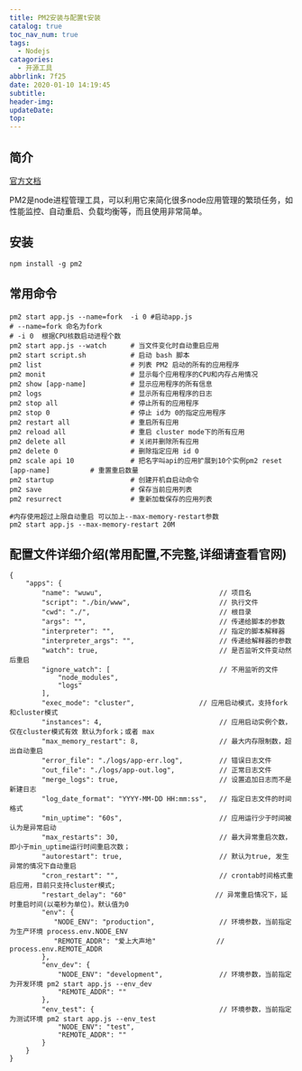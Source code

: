 ```yaml
---
title: PM2安装与配置t安装
catalog: true
toc_nav_num: true
tags:
  - Nodejs
catagories:
  - 开源工具
abbrlink: 7f25
date: 2020-01-10 14:19:45
subtitle:
header-img:
updateDate:
top:
---
```




##  简介

[官方文档](http://pm2.keymetrics.io/docs/usage/pm2-doc-single-page/)

PM2是node进程管理工具，可以利用它来简化很多node应用管理的繁琐任务，如性能监控、自动重启、负载均衡等，而且使用非常简单。
## 安装

	npm install -g pm2

## 常用命令

    pm2 start app.js --name=fork  -i 0 #启动app.js 
    # --name=fork 命名为fork 
    # -i 0  根据CPU核数启动进程个数
    pm2 start app.js --watch      # 当文件变化时自动重启应用
    pm2 start script.sh           # 启动 bash 脚本
    pm2 list                      # 列表 PM2 启动的所有的应用程序
    pm2 monit                     # 显示每个应用程序的CPU和内存占用情况
    pm2 show [app-name]           # 显示应用程序的所有信息
    pm2 logs                      # 显示所有应用程序的日志
    pm2 stop all                  # 停止所有的应用程序
    pm2 stop 0                    # 停止 id为 0的指定应用程序
    pm2 restart all               # 重启所有应用
    pm2 reload all                # 重启 cluster mode下的所有应用
    pm2 delete all                # 关闭并删除所有应用
    pm2 delete 0                  # 删除指定应用 id 0
    pm2 scale api 10              # 把名字叫api的应用扩展到10个实例pm2 reset [app-name]          # 重置重启数量
    pm2 startup                   # 创建开机自启动命令
    pm2 save                      # 保存当前应用列表
    pm2 resurrect                 # 重新加载保存的应用列表

    #内存使用超过上限自动重启 可以加上--max-memory-restart参数
    pm2 start app.js --max-memory-restart 20M

## 配置文件详细介绍(常用配置,不完整,详细请查看官网)

    {
        "apps": {
            "name": "wuwu",                             // 项目名          
            "script": "./bin/www",                      // 执行文件
            "cwd": "./",                                // 根目录
            "args": "",                                 // 传递给脚本的参数
            "interpreter": "",                          // 指定的脚本解释器
            "interpreter_args": "",                     // 传递给解释器的参数
            "watch": true,                              // 是否监听文件变动然后重启
            "ignore_watch": [                           // 不用监听的文件
                "node_modules",
                "logs"
            ],
            "exec_mode": "cluster",                // 应用启动模式，支持fork和cluster模式
            "instances": 4,                             // 应用启动实例个数，仅在cluster模式有效 默认为fork；或者 max
            "max_memory_restart": 8,                    // 最大内存限制数，超出自动重启
            "error_file": "./logs/app-err.log",         // 错误日志文件
            "out_file": "./logs/app-out.log",           // 正常日志文件
            "merge_logs": true,                         // 设置追加日志而不是新建日志
            "log_date_format": "YYYY-MM-DD HH:mm:ss",   // 指定日志文件的时间格式
            "min_uptime": "60s",                        // 应用运行少于时间被认为是异常启动
            "max_restarts": 30,                         // 最大异常重启次数，即小于min_uptime运行时间重启次数；
            "autorestart": true,                        // 默认为true, 发生异常的情况下自动重启
            "cron_restart": "",                         // crontab时间格式重启应用，目前只支持cluster模式;
            "restart_delay": "60"                      // 异常重启情况下，延时重启时间(以毫秒为单位)。默认值为0
            "env": {
               "NODE_ENV": "production",                // 环境参数，当前指定为生产环境 process.env.NODE_ENV
               "REMOTE_ADDR": "爱上大声地"               // process.env.REMOTE_ADDR
            },
            "env_dev": {
                "NODE_ENV": "development",              // 环境参数，当前指定为开发环境 pm2 start app.js --env_dev
                "REMOTE_ADDR": ""
            },
            "env_test": {                               // 环境参数，当前指定为测试环境 pm2 start app.js --env_test
                "NODE_ENV": "test",
                "REMOTE_ADDR": ""
            }
        }
    }




